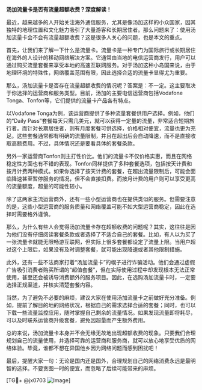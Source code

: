 **汤加流量卡是否有流量超额收费？深度解读！**

最近，越来越多的人开始关注海外通信服务，尤其是像汤加这样的小众国家，因其独特的地理位置和文化魅力吸引了大量游客和长期居住者。那么问题来了：使用汤加流量卡会不会有流量超额收费？这是很多人关心的问题，也是本文的重点。

首先，让我们来了解一下什么是流量卡。流量卡是一种专门为国际旅行或长期居住在海外的人设计的移动网络解决方案。它通常由当地的电信运营商发行，用户可以通过购买流量套餐来享受本地的高速互联网服务。对于汤加这种小岛国来说，由于地理环境的特殊性，网络覆盖范围有限，因此选择合适的流量卡显得尤为重要。

那么，汤加流量卡是否存在流量超额收费的情况呢？答案是：不一定。这主要取决于你选择的运营商和服务类型。目前，汤加的主要电信运营商包括Vodafone Tonga、Tonfon等，它们提供的流量卡产品各有特点。

以Vodafone Tonga为例，该运营商提供了多种流量套餐供用户选择。例如，他们的“Daily Pass”套餐每天只需几美元，就可以获得一定量的流量，非常适合短期旅行者。而针对长期居住者，则有月度套餐可供选择，价格相对便宜，流量也更为充足。这些套餐通常都有明确的流量限制，并且在超出后会自动降速，而不是直接收取高额费用。不过，具体情况还是要看具体的套餐条款。

另外一家运营商Tonfon则主打性价比。他们的流量卡不仅价格实惠，而且在网络稳定性方面也有不错的表现。Tonfon同样提供了多种套餐选项，包括按天计费和按月计费两种模式。如果你选择了按天计费的套餐，在超出流量限制后，可能会面临降速甚至暂停服务的情况，但不会直接扣费。而按月计费的用户则可以享受更高的流量额度，超量的可能性较小。

除了这两家主流运营商外，还有一些小型运营商也在提供类似的服务。但需要注意的是，这些小型运营商的服务质量和网络覆盖可能不如大型运营商稳定，因此在选择时需要格外谨慎。

那么，为什么有些人会觉得汤加流量卡存在超额收费的问题呢？其实，这往往是因为他们没有仔细阅读套餐条款或者选择了不适合自己的套餐。比如，有人以为买了一张流量卡就能无限畅游互联网，但实际上很多套餐都设定了流量上限。当用户超过这个上限后，如果没有及时调整套餐，就可能出现降速或者其他限制措施。

此外，还有一些不法商家打着“汤加流量卡”的幌子进行诈骗活动。他们会通过虚假广告吸引消费者购买所谓的“超值套餐”，但在实际使用过程中却发现根本无法正常使用，甚至还会被诱导消费额外的服务项目。因此，在选购汤加流量卡时，一定要选择正规渠道，并核实清楚套餐内容。

当然，为了避免不必要的麻烦，建议大家在使用汤加流量卡之前做好充分准备。例如，提前了解目的地的网络状况，根据自己的需求选择合适的套餐；同时，也可以下载一些流量监控应用，随时掌握自己剩余的流量情况。如果发现流量即将耗尽，可以及时联系运营商升级套餐，避免因超量而产生额外费用。

总的来说，汤加流量卡本身并不会无缘无故地出现超额收费的现象。只要我们合理规划自己的流量使用，并选择可靠的运营商和服务商，就可以放心地享受优质的网络体验。毕竟，谁都不想在异国他乡因为网络问题而感到困扰吧！

最后，提醒大家一句：无论是国内还是国外，合理规划自己的网络消费永远是最明智的选择。不要贪图一时的便宜，而忽略了后续可能带来的麻烦。

[TG💪+ @jx0703 ![Image](https://github.com/user-attachments/assets/dbca1d08-cadb-493c-b0ec-ad6f7a83f270)]